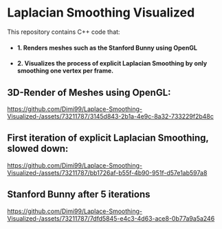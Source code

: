 # Laplacian Smoothing Visualized
This repository contains C++ code that:
- #### 1. Renders meshes such as the Stanford Bunny using OpenGL
- #### 2. Visualizes the process of explicit Laplacian Smoothing by only smoothing one vertex per frame.
## 3D-Render of Meshes using OpenGL: 


https://github.com/Dimi99/Laplace-Smoothing-Visualized-/assets/73211787/3145d843-2b1a-4e9c-8a32-733229f2b48c


## First iteration of explicit Laplacian Smoothing, slowed down: 



https://github.com/Dimi99/Laplace-Smoothing-Visualized-/assets/73211787/bb1726af-b55f-4b90-951f-d57e1ab597a8




## Stanford Bunny after 5 iterations






https://github.com/Dimi99/Laplace-Smoothing-Visualized-/assets/73211787/7dfd5845-e4c3-4d63-ace8-0b77a9a5a246

